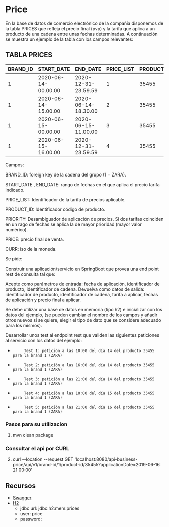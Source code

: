 # Price
En la base de datos de comercio electrónico de la compañía disponemos de la tabla PRICES que refleja el precio final (pvp) y la tarifa que aplica a un producto de una cadena entre unas fechas determinadas. A continuación se muestra un ejemplo de la tabla con los campos relevantes:

TABLA PRICES
-------

|BRAND_ID   |      START_DATE        | END_DATE                                     |              PRICE_LIST       |            PRODUCT_ID  |PRIORITY       |          PRICE          | CURR         |
|-----------|------------------------|----------------------------------------------|-------------------------------|------------------------|---------------|-------------------------|--------------|
|1          |   2020-06-14-00.00.00  | 2020-12-31-23.59.59                          |               1               |         35455          |      0        |                35.50    |        EUR   |
|1          |   2020-06-14-15.00.00  | 2020-06-14-18.30.00                          |               2               |         35455          |      1        |                25.45    |        EUR   |
|1          |   2020-06-15-00.00.00  | 2020-06-15-11.00.00                          |               3               |         35455          |      1        |                30.50    |        EUR   |  
|1          |   2020-06-15-16.00.00  | 2020-12-31-23.59.59                          |               4               |         35455          |      1        |                38.95    |        EUR   |

Campos:

BRAND_ID: foreign key de la cadena del grupo (1 = ZARA).

START_DATE , END_DATE: rango de fechas en el que aplica el precio tarifa indicado.

PRICE_LIST: Identificador de la tarifa de precios aplicable.

PRODUCT_ID: Identificador código de producto.

PRIORITY: Desambiguador de aplicación de precios. Si dos tarifas coinciden en un rago de fechas se aplica la de mayor prioridad (mayor valor numérico).

PRICE: precio final de venta.

CURR: iso de la moneda.

Se pide:

Construir una aplicación/servicio en SpringBoot que provea una end point rest de consulta  tal que:

Acepte como parámetros de entrada: fecha de aplicación, identificador de producto, identificador de cadena.
Devuelva como datos de salida: identificador de producto, identificador de cadena, tarifa a aplicar, fechas de aplicación y precio final a aplicar.

Se debe utilizar una base de datos en memoria (tipo h2) e inicializar con los datos del ejemplo, (se pueden cambiar el nombre de los campos y añadir otros nuevos si se quiere, elegir el tipo de dato que se considere adecuado para los mismos).

Desarrollar unos test al endpoint rest que  validen las siguientes peticiones al servicio con los datos del ejemplo:

-          Test 1: petición a las 10:00 del día 14 del producto 35455   para la brand 1 (ZARA)
-          Test 2: petición a las 16:00 del día 14 del producto 35455   para la brand 1 (ZARA)
-          Test 3: petición a las 21:00 del día 14 del producto 35455   para la brand 1 (ZARA)
-          Test 4: petición a las 10:00 del día 15 del producto 35455   para la brand 1 (ZARA)
-          Test 5: petición a las 21:00 del día 16 del producto 35455   para la brand 1 (ZARA)

### Pasos para su utilizacion
1) mvn clean package

### Consultar el api por CURL
2)  curl --location --request GET 'localhost:8080/api-business-price/api/v1/brand-id/1/product-id/35455?applicationDate=2019-06-16 21:00:00'

## Recursos
- [Swagger](http://localhost:8080/api-business-price/swagger-ui.html)
- [H2](http://localhost:8080/api-business-price/h2-console)
  - jdbc url: jdbc:h2:mem:prices
  - user: price
  - password: